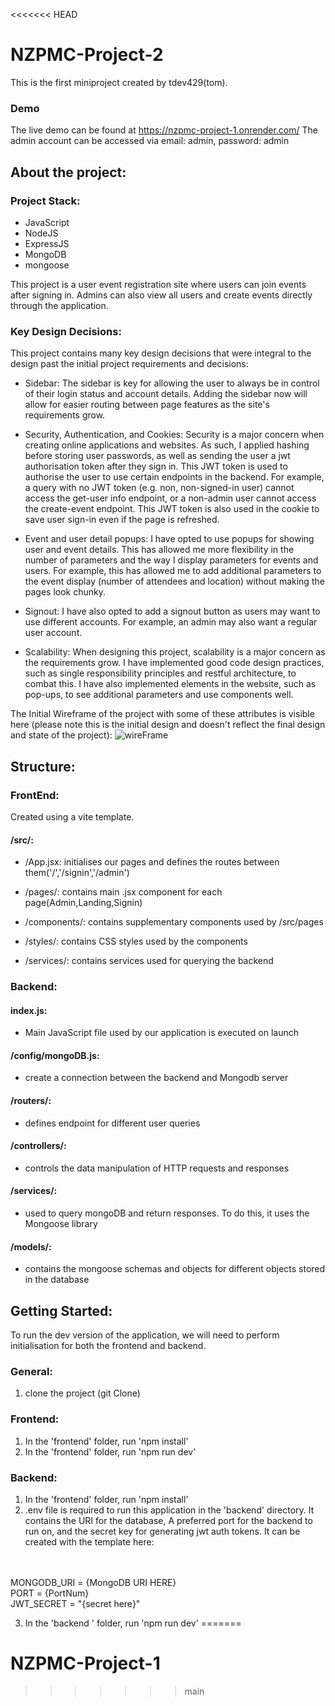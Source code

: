 <<<<<<< HEAD
# NZPMC-Project-2

This is the first miniproject created by tdev429(tom).

### Demo
The live demo can be found at https://nzpmc-project-1.onrender.com/ 
The admin account can be accessed via email: admin, password: admin

## About the project:
### Project Stack:
 * JavaScript
 * NodeJS
 * ExpressJS
 * MongoDB
 * mongoose

This project is a user event registration site where users can join events after signing in. Admins can also view all users and create events directly through the application.

### Key Design Decisions:
This project contains many key design decisions that were integral to the design past the initial project requirements and decisions:

- Sidebar: The sidebar is key for allowing the user to always be in control of their login status and account details. Adding the sidebar now will allow for easier routing between page features as the site's requirements grow.

- Security, Authentication, and Cookies: Security is a major concern when creating online applications and websites. As such, I applied hashing before storing user passwords, as well as sending the user a jwt authorisation token after they sign in. This JWT token is used to authorise the user to use certain endpoints in the backend. For example, a query with no JWT token (e.g. non, non-signed-in user) cannot access the get-user info endpoint, or a non-admin user cannot access the create-event endpoint. This JWT token is also used in the cookie to save user sign-in even if the page is refreshed.

- Event and user detail popups: I have opted to use popups for showing user and event details. This has allowed me more flexibility in the number of parameters and the way I display parameters for events and users. For example, this has allowed me to add additional parameters to the event display (number of attendees and location) without making the pages look chunky.

- Signout: I have also opted to add a signout button as users may want to use different accounts. For example, an admin may also want a regular user account.

- Scalability: When designing this project, scalability is a major concern as the requirements grow. I have implemented good code design practices, such as single responsibility principles and restful architecture, to combat this. I have also implemented elements in the website, such as pop-ups, to see additional parameters and use components well.

The Initial Wireframe of the project with some of these attributes is visible here (please note this is the initial design and doesn't reflect the final design and state of the project):
![wireFrame](https://github.com/user-attachments/assets/21bb5adb-af08-4d38-b07d-80ab18e7e92c)


## Structure:

### FrontEnd:
Created using a vite template.
#### /src/:
- /App.jsx: initialises our pages and defines the routes between them('/','/signin','/admin')

- /pages/: contains main .jsx component for each page(Admin,Landing,Signin)

- /components/: contains supplementary components used by /src/pages

- /styles/: contains CSS styles used by the components

- /services/: contains services used for querying the backend

### Backend:
#### index.js:
- Main JavaScript file used by our application is executed on launch
#### /config/mongoDB.js:
- create a connection between the backend and Mongodb server

#### /routers/:
-    defines endpoint for different user queries

#### /controllers/:
-   controls the data manipulation of HTTP requests and responses

#### /services/:
-   used to query mongoDB and return responses. To do this, it uses the Mongoose library

#### /models/:
-   contains the mongoose schemas and objects for different objects stored in the database


## Getting Started:
To run the dev version of the application, we will need to perform initialisation for both the frontend and backend.

### General:
1. clone the project (git Clone)

### Frontend:
1. In the 'frontend' folder, run 'npm install'
2. In the 'frontend' folder, run 'npm run dev'

### Backend:
1. In the 'frontend' folder, run 'npm install'
2. .env file is required to run this application in the 'backend' directory. It contains the URI for the database, A preferred port for the backend to run on, and the secret key for generating jwt auth tokens. It can be created with the template here:
<br>
<br>
MONGODB_URI  = {MongoDB URI HERE}
<br>
PORT = {PortNum}
<br>
JWT_SECRET = "{secret here}"

3. In the 'backend ' folder, run 'npm run dev'
=======
# NZPMC-Project-1
>>>>>>> main
